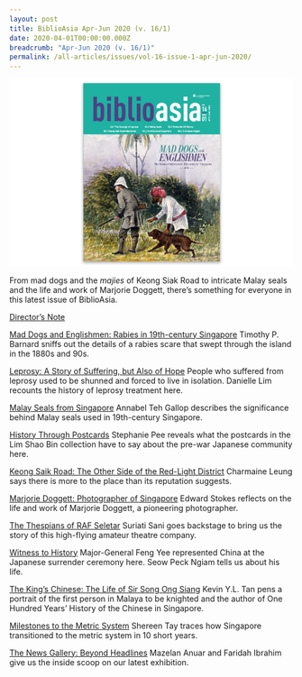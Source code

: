 ```yaml
---
layout: post
title: BiblioAsia Apr-Jun 2020 (v. 16/1)
date: 2020-04-01T00:00:00.000Z
breadcrumb: "Apr-Jun 2020 (v. 16/1)"
permalink: /all-articles/issues/vol-16-issue-1-apr-jun-2020/
---
```


<img src="/images/Vol-16-issue-1/Vol16_Iss1_copy.jpg">

From mad dogs and the *majies* of Keong Siak Road to intricate Malay seals and the life and work of Marjorie Doggett, there’s something for everyone in this latest issue of BiblioAsia. 


[Director’s Note](/all-articles/features/Directors-Note)

[Mad Dogs and Englishmen: Rabies in 19th-century Singapore](/latest-issues/features/_posts/2020-05-19-mad-dogs)
Timothy P. Barnard sniffs out the details of a rabies scare that swept through the island in the 1880s and 90s.

[Leprosy: A Story of Suffering, but Also of Hope]()
People who suffered from leprosy used to be shunned and forced to live in isolation. Danielle Lim recounts the history of leprosy treatment here.

[Malay Seals from Singapore](/latest-issues/features/_posts/2020-05-19-Malay-Seals)
Annabel Teh Gallop describes the significance behind Malay seals used in 19th-century Singapore.

[History Through Postcards](/latest-issues/features/_posts/2020-04-24-History-Through-Postcardss)
Stephanie Pee reveals what the postcards in the Lim Shao Bin collection have to say about the pre-war Japanese community here.

[Keong Saik Road: The Other Side of the Red-Light District]()
Charmaine Leung says there is more to the place than its reputation suggests.

[Marjorie Doggett: Photographer of Singapore]()
Edward Stokes reflects on the life and work of Marjorie Doggett, a pioneering photographer.

[The Thespians of RAF Seletar]()
Suriati Sani goes backstage to bring us the story of this high-flying amateur theatre company.

[Witness to History]()
Major-General Feng Yee represented China at the Japanese surrender ceremony here. Seow Peck Ngiam tells us about his life.

[The King’s Chinese: The Life of Sir Song Ong Siang]()
Kevin Y.L. Tan pens a portrait of the first person in Malaya to be knighted and the author of One Hundred Years’ History of the Chinese in Singapore.

[Milestones to the Metric System]()
Shereen Tay traces how Singapore transitioned to the metric system in 10 short years.

[The News Gallery: Beyond Headlines](/latest-issues/features/_posts/2020-05-13-The-News-Gallery)
Mazelan Anuar and Faridah Ibrahim give us the inside scoop on our latest exhibition. 
